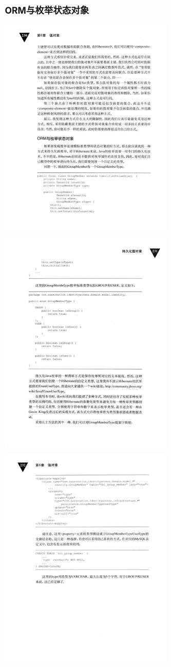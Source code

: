 # ORM与枚举状态对象 

<div align = "center"><img src = "images/000537.jpg"/></div>
 <p class="calibre1"><a id="calibre_link-393"></a><img src="images/000565.jpg" alt="Image 268" class="calibre2" /></p> <p class="calibre1"><a id="calibre_link-394"></a><img src="images/000018.jpg" alt="Image 269" class="calibre2" /></p>  